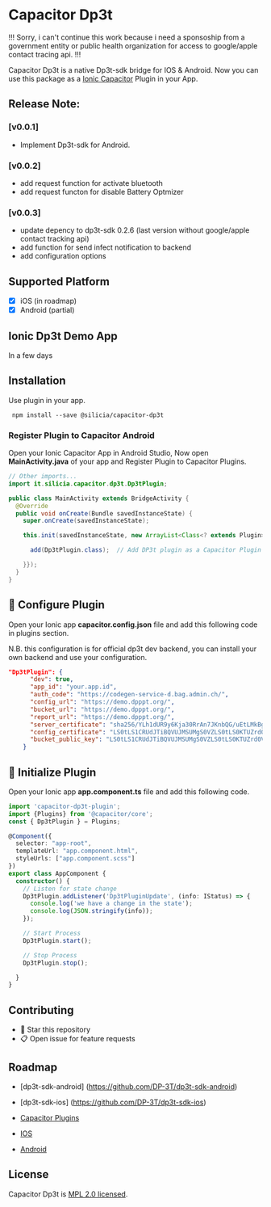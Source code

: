 # Capacitor Dp3t

!!! Sorry, i can't continue this work because i need a sponsoship from a government entity or public health organization for access to google/apple contact tracing api. !!!

Capacitor Dp3t is a native Dp3t-sdk bridge for IOS & Android. Now you can use this package as a [Ionic Capacitor](https://capacitor.ionicframework.com) Plugin in your App.

## Release Note:

### [v0.0.1]

- Implement Dp3t-sdk for Android.

### [v0.0.2]

- add request function for activate bluetooth
- add request functon for disable Battery Optmizer

### [v0.0.3]

- update depency to dp3t-sdk 0.2.6 (last version without google/apple contact tracking api)
- add function for send infect notification to backend
- add configuration options

## Supported Platform

- [x] iOS (in roadmap)
- [x] Android (partial)

## Ionic Dp3t Demo App

In a few days

## Installation

Use plugin in your app.

```console
 npm install --save @silicia/capacitor-dp3t
```

### Register Plugin to Capacitor Android

Open your Ionic Capacitor App in Android Studio, Now open **MainActivity.java** of your app and Register Plugin to Capacitor Plugins.

```java
// Other imports...
import it.silicia.capacitor.dp3t.Dp3tPlugin;

public class MainActivity extends BridgeActivity {
  @Override
  public void onCreate(Bundle savedInstanceState) {
    super.onCreate(savedInstanceState);

    this.init(savedInstanceState, new ArrayList<Class<? extends Plugin>>() {{

      add(Dp3tPlugin.class);  // Add DP3t plugin as a Capacitor Plugin

    }});
  }
}
```
## 📌 Configure Plugin

Open your Ionic app **capacitor.config.json** file and add this following code in plugins section.

N.B. this configuration is for official dp3t dev backend, you can install your own backend and use your configuration.

```json
"Dp3tPlugin": {
      "dev": true,
      "app_id": "your.app.id",
      "auth_code": "https://codegen-service-d.bag.admin.ch/",
      "config_url": "https://demo.dpppt.org/",
      "bucket_url": "https://demo.dpppt.org/",
      "report_url": "https://demo.dpppt.org/",
      "server_certificate": "sha256/YLh1dUR9y6Kja30RrAn7JKnbQG/uEtLMkBgFF2Fuihg=",
      "config_certificate": "LS0tLS1CRUdJTiBQVUJMSUMgS0VZLS0tLS0KTUZrd0V3WUhLb1pJemowQ0FRWUlLb1pJemowREFRY0RRZ0FFdkxXZHVFWThqcnA4aWNSNEpVSlJaU0JkOFh2UgphR2FLeUg2VlFnTXV2Zk1JcmxrNk92QmtKeHdhbUdNRnFWYW9zOW11di9rWGhZdjF1a1p1R2RjREJBPT0KLS0tLS1FTkQgUFVCTElDIEtFWS0tLS0tCg==",
      "bucket_public_key": "LS0tLS1CRUdJTiBQVUJMSUMgS0VZLS0tLS0KTUZrd0V3WUhLb1pJemowQ0FRWUlLb1pJemowREFRY0RRZ0FFdkxXZHVFWThqcnA4aWNSNEpVSlJaU0JkOFh2UgphR2FLeUg2VlFnTXV2Zk1JcmxrNk92QmtKeHdhbUdNRnFWYW9zOW11di9rWGhZdjF1a1p1R2RjREJBPT0KLS0tLS1FTkQgUFVCTElDIEtFWS0tLS0tCg=="
    }
```

## 📌 Initialize Plugin

Open your Ionic app **app.component.ts** file and add this following code.

```typescript
import 'capacitor-dp3t-plugin';
import {Plugins} from '@capacitor/core';
const { Dp3tPlugin } = Plugins;

@Component({
  selector: "app-root",
  templateUrl: "app.component.html",
  styleUrls: ["app.component.scss"]
})
export class AppComponent {
  constructor() {
    // Listen for state change
    Dp3tPlugin.addListener('Dp3tPluginUpdate', (info: IStatus) => {
      console.log('we have a change in the state');
      console.log(JSON.stringify(info));
    });

    // Start Process
    Dp3tPlugin.start();

    // Stop Process
    Dp3tPlugin.stop();

  }
}
```

## Contributing

- 🌟 Star this repository
- 📋 Open issue for feature requests

## Roadmap

- [dp3t-sdk-android] (https://github.com/DP-3T/dp3t-sdk-android)

- [dp3t-sdk-ios] (https://github.com/DP-3T/dp3t-sdk-ios)

- [Capacitor Plugins](https://capacitor.ionicframework.com/docs/plugins/)

- [IOS](https://capacitor.ionicframework.com/docs/plugins/ios/)

- [Android](https://capacitor.ionicframework.com/docs/plugins/android/)

## License

Capacitor Dp3t is [MPL 2.0 licensed](./LICENSE).